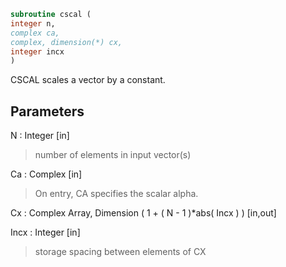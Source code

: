 ```fortran  
subroutine cscal (  
integer n,  
complex ca,  
complex, dimension(*) cx,  
integer incx  
)  
```  
  
CSCAL scales a vector by a constant.  
  
## Parameters  
N : Integer [in]  
> number of elements in input vector(s)  
  
Ca : Complex [in]  
> On entry, CA specifies the scalar alpha.  
  
Cx : Complex Array, Dimension ( 1 + ( N - 1 )*abs( Incx ) ) [in,out]  
  
Incx : Integer [in]  
> storage spacing between elements of CX  
  
